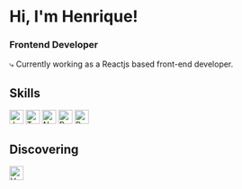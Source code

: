 # Hi, I'm Henrique!
### Frontend Developer


⤷ Currently working as a Reactjs based front-end developer.
  

 ## Skills
   <a href="https://www.javascript.com" target="_blank" rel="noreferrer noopener"><img src="https://raw.githubusercontent.com/0xShapeShifter/readme-md/master/public/images/skills/core/javascript.svg" alt="JavaScript" width="25" height="25" /></a>  <a href="https://www.typescriptlang.org" target="_blank" rel="noreferrer noopener"><img src="https://raw.githubusercontent.com/0xShapeShifter/readme-md/master/public/images/skills/core/typescript.svg" alt="Typescript" width="25" height="25" /></a> <a href="https://nextjs.org" target="_blank" rel="noreferrer noopener"><img src="https://raw.githubusercontent.com/0xShapeShifter/readme-md/master/public/images/skills/frontend/nextjs.svg" alt="Nextjs" width="25" height="25" /></a>  <a href="https://reactjs.org" target="_blank" rel="noreferrer noopener"><img src="https://raw.githubusercontent.com/0xShapeShifter/readme-md/master/public/images/skills/frontend/react.svg" alt="React" width="25" height="25" /></a> <img src="https://raw.githubusercontent.com/0xShapeShifter/readme-md/master/public/images/skills/core/python.svg" alt="Python" width="25" height="25" />

## Discovering
<p>
<img src="https://raw.githubusercontent.com/0xShapeShifter/readme-md/master/public/images/skills/frontend/vue.svg" alt="Vue" width="25" height="25" />
</p>
